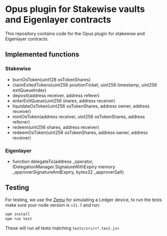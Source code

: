 # Opus plugin for Stakewise vaults and Eigenlayer contracts

This repository contains code for the Opus plugin for stakewise and Eigenlayer
contracts.

## Implemented functions

### Stakewise

- burnOsToken(uint128 osTokenShares)
- claimExitedTokens(uint256 positionTicket, uint256 timestamp, uint256 exitQueueIndex)
- deposit(address receiver, address referer)
- enterExitQueue(uint256 shares, address receiver)
- liquidateOsToken(uint256 osTokenShares, address owner, address receiver)
- mintOsToken(address receiver, uint256 osTokenShares, address referrer)
- redeem(uint256 shares, address receiver)
- redeemOsToken(uint256 osTokenShares, address owner, address receiver)

### Eigenlayer
- function delegateTo(address _operator, IDelegationManager.SignatureWithExpiry memory _approverSignatureAndExpiry, bytes32 _approverSalt)

## Testing

For testing, we use the [Zemu](https://github.com/Zondax/zemu) for simulating a Ledger device,
to run the tests make sure your node version is `>21.7` and run:

```bash
npm install
npm run test
```

These will run all tests matching `tests/src/<*.test.js>`
